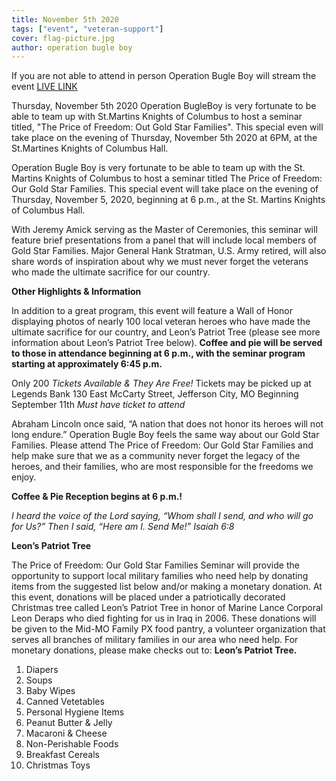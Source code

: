 ```yaml
---
title: November 5th 2020
tags: ["event", "veteran-support"]
cover: flag-picture.jpg
author: operation bugle boy
---
```


If you are not able to attend in person Operation Bugle Boy will stream the event
[LIVE LINK](https://us02web.zoom.us/meeting/register/tZYsc-ugrTktG9SEwfDAjaQozijNX8q8Nbvn)

Thursday, November 5th 2020 Operation BugleBoy is very fortunate to be able to team up with St.Martins Knights of Columbus to host a seminar titled, "The Price of Freedom: Out Gold Star Families".  This special even will take place on the evening of Thursday, November 5th 2020 at 6PM, at the St.Martines Knights of Columbus Hall.

Operation Bugle Boy is very fortunate to be able to team up with the St. Martins Knights of Columbus to host a seminar titled The Price of Freedom:  Our Gold Star Families.  This special event will take place on the evening of Thursday, November 5, 2020, beginning at 6 p.m., at the St. Martins Knights of Columbus Hall.

With Jeremy Amick serving as the Master of Ceremonies, this seminar will feature brief presentations from a panel that will include local members of Gold Star Families.  Major General Hank Stratman, U.S. Army retired, will also share words of inspiration about why we must never forget the veterans who made the ultimate sacrifice for our country.

**Other Highlights & Information**

In addition to a great program, this event will feature a Wall of Honor displaying photos of nearly 100 local veteran heroes who have made the ultimate sacrifice for our country, and Leon’s Patriot Tree (please see more information about Leon’s Patriot Tree below).  **Coffee and pie will be served to those in attendance beginning at 6 p.m., with the seminar program starting at approximately 6:45 p.m.**

Only 200 
*Tickets Available & They Are Free!*
Tickets may be picked up at Legends Bank
130 East McCarty Street, Jefferson City, MO
Beginning September 11th
*Must have ticket to attend*

Abraham Lincoln once said, “A nation that does not honor its heroes will not long endure.”  Operation Bugle Boy feels the same way about our Gold Star Families.  Please attend The Price of Freedom:  Our Gold Star Families and help make sure that we as a community never forget the legacy of the heroes, and their families, who are most responsible for the freedoms we enjoy.

**Coffee & Pie Reception begins at 6 p.m.!**


*I heard the voice of the Lord saying, “Whom shall I send, and who will go for Us?”
Then I said, “Here am I.  Send Me!”
Isaiah 6:8*

**Leon’s Patriot Tree**

The Price of Freedom:  Our Gold Star Families Seminar will provide the opportunity to support local military families who need help by donating items from the suggested list below and/or making a monetary donation.  At this event, donations will be placed under a patriotically decorated Christmas tree called Leon’s Patriot Tree in honor of Marine Lance Corporal Leon Deraps who died fighting for us in Iraq in 2006.  These donations will be given to the Mid-MO Family PX food pantry, a volunteer organization that serves all branches of military families in our area who need help.  For monetary donations, please make checks out to:  **Leon’s Patriot Tree.**

1. Diapers
2. Soups			
3. Baby Wipes
4. Canned Vetetables		
5. Personal Hygiene Items
6. Peanut Butter & Jelly 		
7. Macaroni & Cheese
8. Non-Perishable Foods		
9. Breakfast Cereals
10. Christmas Toys




